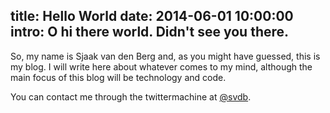 title: Hello World
date: 2014-06-01 10:00:00
intro: O hi there world. Didn't see you there.
---
So, my name is Sjaak van den Berg and, as you might have guessed, this is my blog. I will write here about whatever comes to my mind, although the main focus of this blog will be technology and code.

You can contact me through the twittermachine at [@svdb](https://twitter.com/svdb).